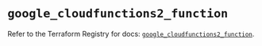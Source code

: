 # `google_cloudfunctions2_function`

Refer to the Terraform Registry for docs: [`google_cloudfunctions2_function`](https://registry.terraform.io/providers/hashicorp/google/6.49.2/docs/resources/cloudfunctions2_function).
